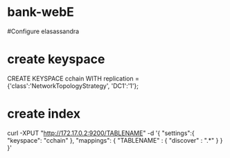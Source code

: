 # bank-webE

#Configure elasassandra

# create keyspace
CREATE KEYSPACE cchain 
WITH replication = {'class':'NetworkTopologyStrategy', 'DC1':'1'};

# create index

curl -XPUT "http://172.17.0.2:9200/TABLENAME" -d '{
  "settings":{
    "keyspace": "cchain"
  },
  "mappings": {
    "TABLENAME" : {
      "discover" : ".*"
    }
  }
}'

